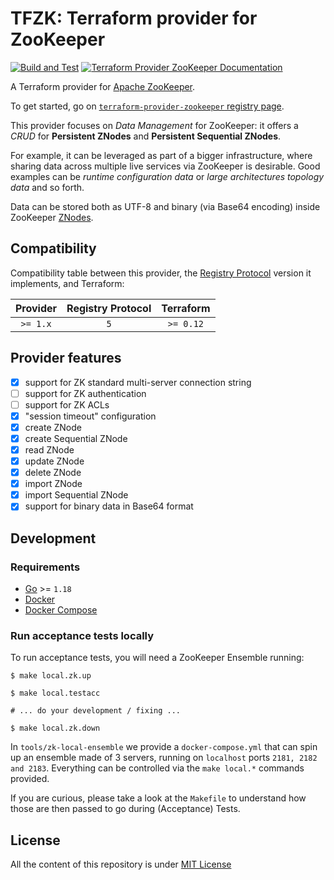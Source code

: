 # TFZK: Terraform provider for ZooKeeper

[![Build and Test](https://github.com/tfzk/terraform-provider-zookeeper/actions/workflows/build-test.yml/badge.svg)](https://github.com/tfzk/terraform-provider-zookeeper/actions/workflows/build-test.yml)
[![Terraform Provider ZooKeeper Documentation](https://img.shields.io/badge/terraform-%235835CC.svg?style=flat&logo=terraform&logoColor=white&label=docs&labelColor=305)](https://registry.terraform.io/providers/tfzk/zookeeper/latest/docs)

A Terraform provider for [Apache ZooKeeper](https://zookeeper.apache.org/).

To get started, go
on [`terraform-provider-zookeeper` registry page](https://registry.terraform.io/providers/tfzk/zookeeper).

This provider focuses on _Data Management_ for ZooKeeper:
it offers a _CRUD_ for **Persistent ZNodes** and **Persistent Sequential ZNodes**.

For example, it can be leveraged as part of a bigger infrastructure, where sharing data across multiple
live services via ZooKeeper is desirable. Good examples can be _runtime configuration data_ or
_large architectures topology data_ and so forth.

Data can be stored both as UTF-8 and binary (via Base64 encoding) inside ZooKeeper
[ZNodes](https://zookeeper.apache.org/doc/r3.1.2/zookeeperProgrammers.html#sc_zkDataModel_znodes).

## Compatibility

Compatibility table between this provider,
the [Registry Protocol](https://www.terraform.io/internals/provider-registry-protocol)
version it implements, and Terraform:

| Provider | Registry Protocol | Terraform |
|:--------:|:-----------------:|:---------:|
| `>= 1.x` |        `5`        | `>= 0.12` |

## Provider features

* [x] support for ZK standard multi-server connection string
* [ ] support for ZK authentication
* [ ] support for ZK ACLs
* [x] "session timeout" configuration
* [x] create ZNode
* [x] create Sequential ZNode
* [x] read ZNode
* [x] update ZNode
* [x] delete ZNode
* [x] import ZNode
* [x] import Sequential ZNode
* [x] support for binary data in Base64 format

## Development

### Requirements

* [Go](https://go.dev/dl/) >= `1.18`
* [Docker](https://docs.docker.com/get-docker/)
* [Docker Compose](https://docs.docker.com/compose/install/)

### Run acceptance tests locally

To run acceptance tests, you will need a ZooKeeper Ensemble running:

```shell
$ make local.zk.up

$ make local.testacc

# ... do your development / fixing ...

$ make local.zk.down
```
In `tools/zk-local-ensemble` we provide a `docker-compose.yml` that can spin
up an ensemble made of 3 servers, running on `localhost` ports `2181, 2182 and 2183`.
Everything can be controlled via the `make local.*` commands provided.

If you are curious, please take a look at the `Makefile` to understand how those are then passed to
go during (Acceptance) Tests.

## License

All the content of this repository is under [MIT License](./LICENSE)
